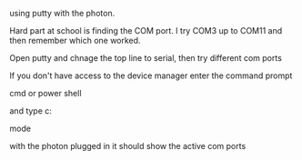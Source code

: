 
using putty with the photon.

Hard part at school is finding the COM port. I try COM3 up to COM11 and then remember which one worked.

Open putty and chnage the top line to serial, then try different com ports


If you don't have access to the device manager enter the command prompt

cmd   or power shell

and type c:

mode

with the photon plugged in it should show the active com ports
